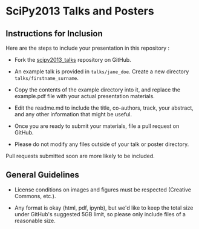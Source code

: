 SciPy2013 Talks and Posters
===========================

Instructions for Inclusion
--------------------------

Here are the steps to include your presentation in this repository :

- Fork the [scipy2013_talks](https://github.com/scipy/scipy2013_talks)
  repository on GitHub.

- An example talk is provided in ``talks/jane_doe``.
  Create a new directory ``talks/firstname_surname``.

- Copy the contents of the example directory into it, and
  replace the example.pdf file with your actual presentation materials. 

- Edit the readme.md to include the title, co-authors, track, your abstract,
  and any other information that might be useful. 

- Once you are ready to submit your materials, file a pull request on GitHub.

- Please do not modify any files outside of your talk or poster directory.

Pull requests submitted soon are more likely to be included.

General Guidelines
------------------

- License conditions on images and figures must be respected (Creative Commons,
  etc.).

- Any format is okay (html, pdf, ipynb), but we'd like to keep the total size 
  under GitHub's suggested 5GB limit, so please only include files of a reasonable 
  size. 


